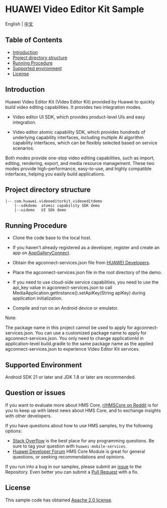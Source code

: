 # HUAWEI Video Editor Kit Sample

English | [中文](README_ZH.md)

## Table of Contents

* [Introduction](#introduction)
* [Project directory structure](#project-directory-structure)
* [Running Procedure](#running-procedure)
* [Supported environment](#supported-environment)
* [License](#license)


## Introduction
Huawei Video Editor Kit (Video Editor Kit) provided by Huawei to quickly build video editing capabilities. It provides two integration modes.

- Video editor UI SDK, which provides product-level UIs and easy integration.

- Video editor atomic capability SDK, which provides hundreds of underlying capability interfaces, including multiple AI algorithm capability interfaces, which can be flexibly selected based on service scenarios.

Both modes provide one-stop video editing capabilities, such as import, editing, rendering, export, and media resource management. These two modes provide high-performance, easy-to-use, and highly compatible interfaces, helping you easily build applications.

## Project directory structure

```
|-- com.huawei.videoeditorkit.videoeditdemo
	|--sdkdemo  atomic capability SDK demo
	|--uidemo   UI SDk demo
```

## Running Procedure
- Clone the code base to the local host.

- If you haven't already registered as a developer, register and create an app on [AppGalleryConnect](https://developer.huawei.com/consumer/en/service/josp/agc/index.html).
- Obtain the agconnect-services.json file from [HUAWEI Developers]([https://developer.huawei.com/consumer/en/doc/development/Media-Guides/config-agc-0000001101108580](javascript:;)).
- Place the agconnect-services.json file in the root directory of the demo.
- If you need to use cloud-side service capabilities, you need to use the api_key value in agconnect-services.json to call MediaApplication.getInstance().setApiKey(String apiKey) during application initialization.
- Compile and run on an Android device or emulator.

Note:

The package name in this project cannot be used to apply for agconnect-services.json. You can use a customized package name to apply for agconnect-services.json.
You only need to change applicationId in application-level build.gradle to the same package name as the applied agconnect-services.json to experience Video Editor Kit services.

## Supported Environment
Android SDK 21 or later and JDK 1.8 or later are recommended.

## Question or issues
If you want to evaluate more about HMS Core,
[r/HMSCore on Reddit](https://www.reddit.com/r/HuaweiDevelopers/) is for you to keep up with latest news about HMS Core, and to exchange insights with other developers.

If you have questions about how to use HMS samples, try the following options:
- [Stack Overflow](https://stackoverflow.com/questions/tagged/huawei-mobile-services?tab=Votes) is the best place for any programming questions. Be sure to tag your question with 
  `huawei-mobile-services`.
- [Huawei Developer Forum](https://forums.developer.huawei.com/forumPortal/en/home?fid=0101187876626530001) HMS Core Module is great for general questions, or seeking recommendations and opinions.

If you run into a bug in our samples, please submit an [issue](https://github.com/HMS-Core/hms-video-editor-demo/issues) to the Repository. Even better you can submit a [Pull Request](https://github.com/HMS-Core/hms-video-editor-demo/pulls) with a fix.

## License

This sample code has obtained [Apache 2.0 license](https://www.apache.org/licenses/LICENSE-2.0).

